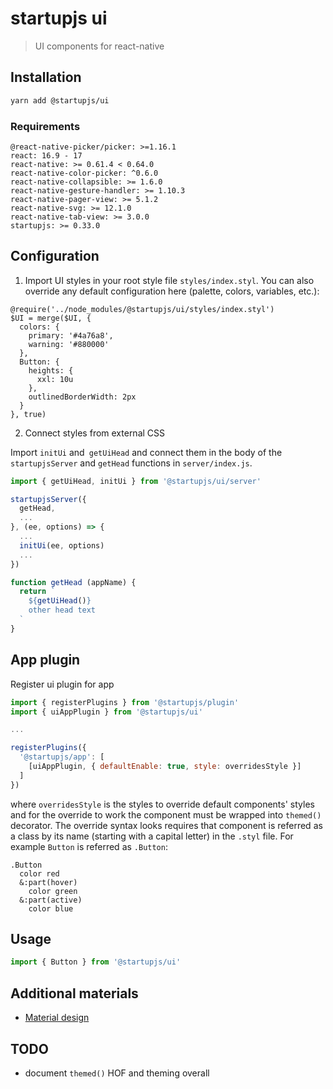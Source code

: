 # startupjs ui
> UI components for react-native

## Installation

```sh
yarn add @startupjs/ui
```

### Requirements

```
@react-native-picker/picker: >=1.16.1
react: 16.9 - 17
react-native: >= 0.61.4 < 0.64.0
react-native-color-picker: ^0.6.0
react-native-collapsible: >= 1.6.0
react-native-gesture-handler: >= 1.10.3
react-native-pager-view: >= 5.1.2
react-native-svg: >= 12.1.0
react-native-tab-view: >= 3.0.0
startupjs: >= 0.33.0
```

## Configuration

1. Import UI styles in your root style file `styles/index.styl`. You can also override any default configuration here (palette, colors, variables, etc.):
```styl
@require('../node_modules/@startupjs/ui/styles/index.styl')
$UI = merge($UI, {
  colors: {
    primary: '#4a76a8',
    warning: '#880000'
  },
  Button: {
    heights: {
      xxl: 10u
    },
    outlinedBorderWidth: 2px
  }
}, true)
```

2. Connect styles from external CSS

Import `initUi` and` getUiHead` and connect them in the body of the `startupjsServer` and `getHead` functions in `server/index.js`.

```js
import { getUiHead, initUi } from '@startupjs/ui/server'

startupjsServer({
  getHead,
  ...
}, (ee, options) => {
  ...
  initUi(ee, options)
  ...
})

function getHead (appName) {
  return `
    ${getUiHead()}
    other head text
  `
}
```

## App plugin
Register ui plugin for app

```js
import { registerPlugins } from '@startupjs/plugin'
import { uiAppPlugin } from '@startupjs/ui'

...

registerPlugins({
  '@startupjs/app': [
    [uiAppPlugin, { defaultEnable: true, style: overridesStyle }]
  ]
})
```

where `overridesStyle` is the styles to override default components' styles and for the override to work the component must be wrapped into `themed()` decorator. The override syntax looks requires that component is referred as a class by its name (starting with a capital letter) in the `.styl` file. For example `Button` is referred as `.Button`:

```styl
.Button
  color red
  &:part(hover)
    color green
  &:part(active)
    color blue
```

## Usage
```js
import { Button } from '@startupjs/ui'
```

## Additional materials
- [Material design](https://material.io/design/)

## TODO

- document `themed()` HOF and theming overall
